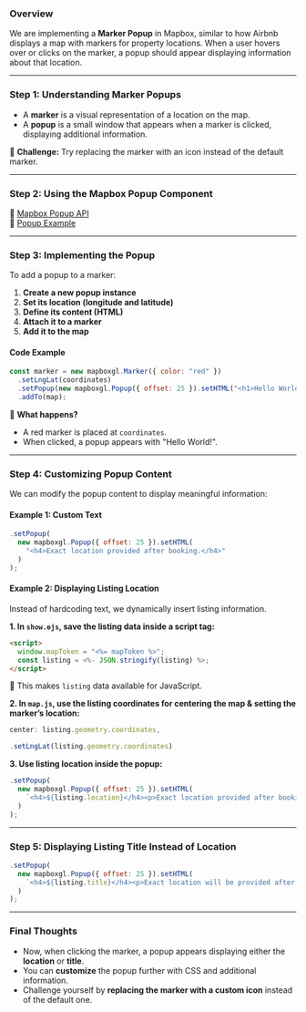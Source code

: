 ### **Overview**

We are implementing a **Marker Popup** in Mapbox, similar to how Airbnb displays a map with markers for property locations. When a user hovers over or clicks on the marker, a popup should appear displaying information about that location.

---

### **Step 1: Understanding Marker Popups**

- A **marker** is a visual representation of a location on the map.
- A **popup** is a small window that appears when a marker is clicked, displaying additional information.

📌 **Challenge:** Try replacing the marker with an icon instead of the default marker.

---

### **Step 2: Using the Mapbox Popup Component**

🔗 [Mapbox Popup API](https://docs.mapbox.com/mapbox-gl-js/api/markers/#popup)  
🔗 [Popup Example](https://docs.mapbox.com/mapbox-gl-js/api/markers/#popup-example)

---

### **Step 3: Implementing the Popup**

To add a popup to a marker:

1. **Create a new popup instance**
2. **Set its location (longitude and latitude)**
3. **Define its content (HTML)**
4. **Attach it to a marker**
5. **Add it to the map**

#### **Code Example**

```js
const marker = new mapboxgl.Marker({ color: "red" })
  .setLngLat(coordinates)
  .setPopup(new mapboxgl.Popup({ offset: 25 }).setHTML("<h1>Hello World!</h1>"))
  .addTo(map);
```

📌 **What happens?**

- A red marker is placed at `coordinates`.
- When clicked, a popup appears with "Hello World!".

---

### **Step 4: Customizing Popup Content**

We can modify the popup content to display meaningful information:

#### **Example 1: Custom Text**

```js
.setPopup(
  new mapboxgl.Popup({ offset: 25 }).setHTML(
    "<h4>Exact location provided after booking.</h4>"
  )
);
```

#### **Example 2: Displaying Listing Location**

Instead of hardcoding text, we dynamically insert listing information.

**1. In `show.ejs`, save the listing data inside a script tag:**

```html
<script>
  window.mapToken = "<%= mapToken %>";
  const listing = <%- JSON.stringify(listing) %>;
</script>
```

📌 This makes `listing` data available for JavaScript.

**2. In `map.js`, use the listing coordinates for centering the map & setting the marker’s location:**

```js
center: listing.geometry.coordinates,

.setLngLat(listing.geometry.coordinates)
```

**3. Use listing location inside the popup:**

```js
.setPopup(
  new mapboxgl.Popup({ offset: 25 }).setHTML(
    `<h4>${listing.location}</h4><p>Exact location provided after booking.</p>`
  )
);
```

---

### **Step 5: Displaying Listing Title Instead of Location**

```js
.setPopup(
  new mapboxgl.Popup({ offset: 25 }).setHTML(
    `<h4>${listing.title}</h4><p>Exact location will be provided after booking.</p>`
  )
);
```

---

### **Final Thoughts**

- Now, when clicking the marker, a popup appears displaying either the **location** or **title**.
- You can **customize** the popup further with CSS and additional information.
- Challenge yourself by **replacing the marker with a custom icon** instead of the default one.
